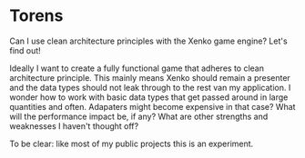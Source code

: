 # Torens
Can I use clean architecture principles with the Xenko game engine? Let's find out!

Ideally I want to create a fully functional game that adheres to clean architecture principle.
This mainly means Xenko should remain a presenter and the data types should not leak through to the rest van my application.
I wonder how to work with basic data types that get passed around in large quantities and often.
Adapaters might become expensive in that case?
What will the performance impact be, if any?
What are other strengths and weaknesses I haven't thought off?

To be clear: like most of my public projects this is an experiment.
